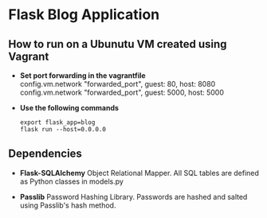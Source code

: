 # Flask Blog Application
## How to run on a Ubunutu VM created using Vagrant 
 - **Set port forwarding in the vagrantfile** <br>
  config.vm.network "forwarded_port", guest: 80, host: 8080   
  config.vm.network "forwarded_port", guest: 5000, host: 5000
  
- **Use the following commands**
	```
	export flask_app=blog 
	flask run --host=0.0.0.0
	```	

## Dependencies
- **Flask-SQLAlchemy**
Object Relational Mapper. All SQL tables are defined as Python classes in models.py

- **Passlib**
Password Hashing Library. Passwords are hashed and salted using Passlib's hash method.
